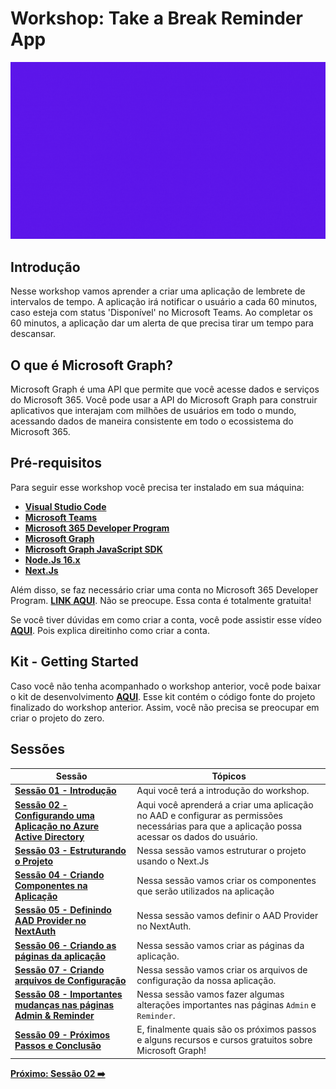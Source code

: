 # Workshop: Take a Break Reminder App

![reminder-image](./../../workshop-images/reminder.gif)

## Introdução

Nesse workshop vamos aprender a criar uma aplicação de lembrete de intervalos de tempo. A aplicação irá notificar o usuário a cada 60 minutos, caso esteja com status 'Disponível' no Microsoft Teams. Ao completar os 60 minutos, a aplicação dar um alerta de que precisa tirar um tempo para descansar.

## O que é Microsoft Graph?

Microsoft Graph é uma API que permite que você acesse dados e serviços do Microsoft 365. Você pode usar a API do Microsoft Graph para construir aplicativos que interajam com milhões de usuários em todo o mundo, acessando dados de maneira consistente em todo o ecossistema do Microsoft 365.

## Pré-requisitos

Para seguir esse workshop você precisa ter instalado em sua máquina:

- **[Visual Studio Code](https://code.visualstudio.com/)**
- **[Microsoft Teams](https://www.microsoft.com/en-us/microsoft-teams/download-app?rtc=2)**
- **[Microsoft 365 Developer Program](https://developer.microsoft.com/en-us/microsoft-365/dev-program)**
- **[Microsoft Graph](https://developer.microsoft.com/en-us/graph)**
- **[Microsoft Graph JavaScript SDK](https://github.com/microsoftgraph/msgraph-sdk-javascript)**
- **[Node.Js 16.x](https://nodejs.org/en/)**
- **[Next.Js](https://nextjs.org/learn/foundations/about-nextjs)**

Além disso, se faz necessário criar uma conta no Microsoft 365 Developer Program. **[LINK AQUI](https://developer.microsoft.com/en-us/microsoft-365/dev-program)**. Não se preocupe. Essa conta é totalmente gratuita!

Se você tiver dúvidas em como criar a conta, você pode assistir esse vídeo **[AQUI](https://www.youtube.com/watch?v=JvWLgirC8xs)**. Pois explica direitinho como criar a conta.

## Kit - Getting Started

Caso você não tenha acompanhado o workshop anterior, você pode baixar o kit de desenvolvimento **[AQUI](https://github.com/glaucia86/kitstarter-msgraph-nextjs)**. Esse kit contém o código fonte do projeto finalizado do workshop anterior. Assim, você não precisa se preocupar em criar o projeto do zero.

## Sessões


| Sessão                                                                                | Tópicos                                                                                                                                         |
| ------------------------------------------------------------------------------------- | ----------------------------------------------------------------------------------------------------------------------------------------------- |
| **[Sessão 01 - Introdução](01-intro.md)**                                             | Aqui você terá a introdução do workshop.                                                                                                        |
| **[Sessão 02 - Configurando uma Aplicação no Azure Active Directory](02-session.md)** | Aqui você aprenderá a criar uma aplicação no AAD e configurar as permissões necessárias para que a aplicação possa acessar os dados do usuário. |
| **[Sessão 03 - Estruturando o Projeto](03-session.md)**                               | Nessa sessão vamos estruturar o projeto usando o Next.Js                                                                                        |
| **[Sessão 04 - Criando Componentes na Aplicação](04-session.md)**                     | Nessa sessão vamos criar os componentes que serão utilizados na aplicação                                                                       |
| **[Sessão 05 - Definindo AAD Provider no NextAuth](05-session.md)**                   | Nessa sessão vamos definir o AAD Provider no NextAuth.                                                                                          |
| **[Sessão 06 - Criando as páginas da aplicação](06-session.md)**                      | Nessa sessão vamos criar as páginas da aplicação.                                                                                               |
| **[Sessão 07 - Criando arquivos de Configuração](07-session.md)**                     | Nessa sessão vamos criar os arquivos de configuração da nossa aplicação.                                                                        |
| **[Sessão 08 - Importantes mudanças nas páginas Admin & Reminder](08-session.md)**    | Nessa sessão vamos fazer algumas alterações importantes nas páginas `Admin` e `Reminder`.                                                       |
| **[Sessão 09 - Próximos Passos e Conclusão](09-session.md)**                          | E, finalmente quais são os próximos passos e alguns recursos e cursos gratuitos sobre Microsoft Graph!                                          |

**[Próximo: Sessão 02 ➡️](./02-session.md)**





